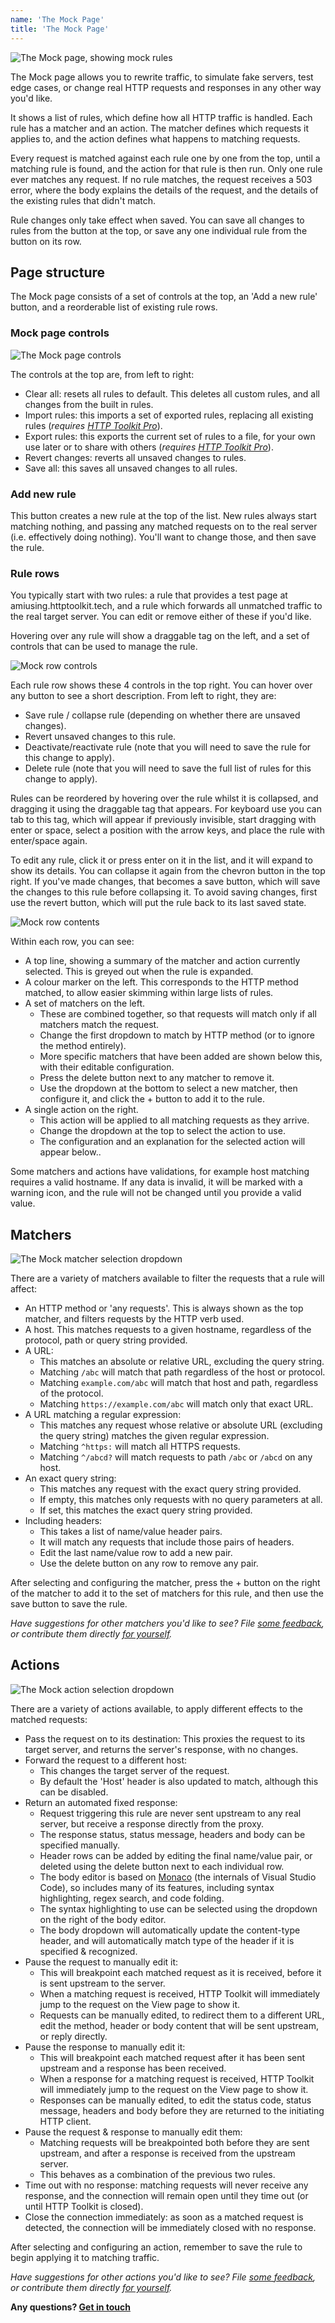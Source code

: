 ```yaml
---
name: 'The Mock Page'
title: 'The Mock Page'
---
```


![The Mock page, showing mock rules](../../images/edit-screenshot.png)

The Mock page allows you to rewrite traffic, to simulate fake servers, test edge cases, or change real HTTP requests and responses in any other way you'd like.

It shows a list of rules, which define how all HTTP traffic is handled. Each rule has a matcher and an action. The matcher defines which requests it applies to, and the action defines what happens to matching requests.

Every request is matched against each rule one by one from the top, until a matching rule is found, and the action for that rule is then run. Only one rule ever matches any request. If no rule matches, the request receives a 503 error, where the body explains the details of the request, and the details of the existing rules that didn't match.

Rule changes only take effect when saved. You can save all changes to rules from the button at the top, or save any one individual rule from the button on its row.

## Page structure

The Mock page consists of a set of controls at the top, an 'Add a new rule' button, and a reorderable list of existing rule rows.

### Mock page controls

![The Mock page controls](./mock-page-controls.png)

The controls at the top are, from left to right:
- Clear all: resets all rules to default. This deletes all custom rules, and all changes from the built in rules.
- Import rules: this imports a set of exported rules, replacing all existing rules (_requires [HTTP Toolkit Pro](/get-pro)_).
- Export rules: this exports the current set of rules to a file, for your own use later or to share with others (_requires [HTTP Toolkit Pro](/get-pro)_).
- Revert changes: reverts all unsaved changes to rules.
- Save all: this saves all unsaved changes to all rules.

### Add new rule

This button creates a new rule at the top of the list. New rules always start matching nothing, and passing any matched requests on to the real server (i.e. effectively doing nothing). You'll want to change those, and then save the rule.

### Rule rows

You typically start with two rules: a rule that provides a test page at amiusing.httptoolkit.tech, and a rule which forwards all unmatched traffic to the real target server. You can edit or remove either of these if you'd like.

Hovering over any rule will show a draggable tag on the left, and a set of controls that can be used to manage the rule.

![Mock row controls](./mock-row-controls.png)

Each rule row shows these 4 controls in the top right. You can hover over any button to see a short description. From left to right, they are:

* Save rule / collapse rule (depending on whether there are unsaved changes).
* Revert unsaved changes to this rule.
* Deactivate/reactivate rule (note that you will need to save the rule for this change to apply).
* Delete rule (note that you will need to save the full list of rules for this change to apply).

Rules can be reordered by hovering over the rule whilst it is collapsed, and dragging it using the draggable tag that appears. For keyboard use you can tab to this tag, which will appear if previously invisible, start dragging with enter or space, select a position with the arrow keys, and place the rule with enter/space again.

To edit any rule, click it or press enter on it in the list, and it will expand to show its details. You can collapse it again from the chevron button in the top right. If you've made changes, that becomes a save button, which will save the changes to this rule before collapsing it. To avoid saving changes, first use the revert button, which will put the rule back to its last saved state.

![Mock row contents](./mock-row-body.png)

Within each row, you can see:

* A top line, showing a summary of the matcher and action currently selected. This is greyed out when the rule is expanded.
* A colour marker on the left. This corresponds to the HTTP method matched, to allow easier skimming within large lists of rules.
* A set of matchers on the left.
    * These are combined together, so that requests will match only if all matchers match the request.
    * Change the first dropdown to match by HTTP method (or to ignore the method entirely).
    * More specific matchers that have been added are shown below this, with their editable configuration.
    * Press the delete button next to any matcher to remove it.
    * Use the dropdown at the bottom to select a new matcher, then configure it, and click the + button to add it to the rule.
* A single action on the right.
    * This action will be applied to all matching requests as they arrive.
    * Change the dropdown at the top to select the action to use.
    * The configuration and an explanation for the selected action will appear below..

Some matchers and actions have validations, for example host matching requires a valid hostname. If any data is invalid, it will be marked with a warning icon, and the rule will not be changed until you provide a valid value.

## Matchers

![The Mock matcher selection dropdown](./mock-matchers.png)

There are a variety of matchers available to filter the requests that a rule will affect:

* An HTTP method or 'any requests'. This is always shown as the top matcher, and filters requests by the HTTP verb used.
* A host. This matches requests to a given hostname, regardless of the protocol, path or query string provided.
* A URL:
    * This matches an absolute or relative URL, excluding the query string.
    * Matching `/abc` will match that path regardless of the host or protocol.
    * Matching `example.com/abc` will match that host and path, regardless of the protocol.
    * Matching `https://example.com/abc` will match only that exact URL.
* A URL matching a regular expression:
    * This matches any request whose relative or absolute URL (excluding the query string) matches the given regular expression.
    * Matching `^https:` will match all HTTPS requests.
    * Matching `^/abcd?` will match requests to path `/abc` or `/abcd` on any host.
* An exact query string:
    * This matches any request with the exact query string provided.
    * If empty, this matches only requests with no query parameters at all.
    * If set, this matches the exact query string provided.
* Including headers:
    * This takes a list of name/value header pairs.
    * It will match any requests that include those pairs of headers.
    * Edit the last name/value row to add a new pair.
    * Use the delete button on any row to remove any pair.

After selecting and configuring the matcher, press the + button on the right of the matcher to add it to the set of matchers for this rule, and then use the save button to save the rule.

_Have suggestions for other matchers you'd like to see? File [some feedback](https://github.com/httptoolkit/feedback/issues/new), or contribute them directly [for yourself](https://github.com/httptoolkit/httptoolkit-ui#contributing)._

## Actions

![The Mock action selection dropdown](./mock-actions.png)

There are a variety of actions available, to apply different effects to the matched requests:

* Pass the request on to its destination: This proxies the request to its target server, and returns the server's response, with no changes.
* Forward the request to a different host:
    * This changes the target server of the request.
    * By default the 'Host' header is also updated to match, although this can be disabled.
* Return an automated fixed response:
    * Request triggering this rule are never sent upstream to any real server, but receive a response directly from the proxy.
    * The response status, status message, headers and body can be specified manually.
    * Header rows can be added by editing the final name/value pair, or deleted using the delete button next to each individual row.
    * The body editor is based on [Monaco](https://github.com/microsoft/monaco-editor) (the internals of Visual Studio Code), so includes many of its features, including syntax highlighting, regex search, and code folding.
    * The syntax highlighting to use can be selected using the dropdown on the right of the body editor.
    * The body dropdown will automatically update the content-type header, and will automatically match type of the header if it is specified & recognized.
* Pause the request to manually edit it:
    * This will breakpoint each matched request as it is received, before it is sent upstream to the server.
    * When a matching request is received, HTTP Toolkit will immediately jump to the request on the View page to show it.
    * Requests can be manually edited, to redirect them to a different URL, edit the method, header or body content that will be sent upstream, or reply directly.
* Pause the response to manually edit it:
    * This will breakpoint each matched request after it has been sent upstream and a response has been received.
    * When a response for a matching request is received, HTTP Toolkit will immediately jump to the request on the View page to show it.
    * Responses can be manually edited, to edit the status code, status message, headers and body before they are returned to the initiating HTTP client.
* Pause the request & response to manually edit them:
    * Matching requests will be breakpointed both before they are sent upstream, and after a response is received from the upstream server.
    * This behaves as a combination of the previous two rules.
* Time out with no response: matching requests will never receive any response, and the connection will remain open until they time out (or until HTTP Toolkit is closed).
* Close the connection immediately: as soon as a matched request is detected, the connection will be immediately closed with no response.

After selecting and configuring an action, remember to save the rule to begin applying it to matching traffic.

_Have suggestions for other actions you'd like to see? File [some feedback](https://github.com/httptoolkit/feedback/issues/new), or contribute them directly [for yourself](https://github.com/httptoolkit/httptoolkit-ui#contributing)._

**Any questions? [Get in touch](/contact)**